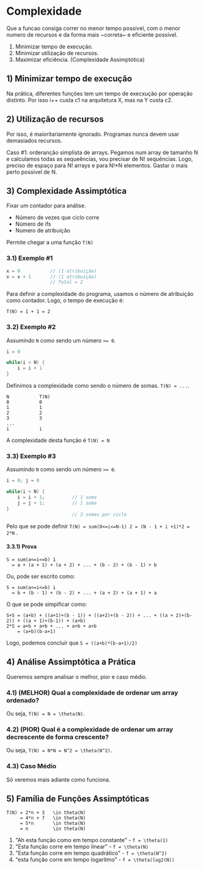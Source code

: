 # Complexidade

Que a funcao consiga correr no menor tempo possivel, com o menor numero de recursos e da forma mais ~correta~ e eficiente possível.


1. Minimizar tempo de execução.         
2. Minimizar utilização de recursos.
3. Maximizar eficiência.                (Complexidade Assimptótica)


## 1) Minimizar tempo de execução

Na prática, diferentes funções tem um tempo de execxução por operação distinto. Por isso i++ custa c1 na arquitetura X, mas na Y custa c2.

## 2) Utilização de recursos

Por isso, é maioritariamente ignorado. Programas nunca devem usar demasiados recursos. 

Caso #1: orderanção simplista de arrays. Pegamos num array de tamanho N e calculamos todas as sequeências, vou precisar de N! sequências. Logo, preciso de espaço para N! arrays e para N!*N elementos. Gastar o mais perto possivel de N.

## 3) Complexidade Assimptótica

Fixar um contador para análise.

  * Número de vezes que ciclo corre
  * Número de ifs
  * Numero de atribuição

Permite chegar a uma função `T(N)`

### 3.1) Exemplo #1

```c
x = 0           // (1 atribuição)
x = x + 1       // (1 atribuição)
                // Total = 2
```

Para definir a complexidade do programa, usamos o número de atribuição como contador. Logo, o tempo de execução é:

`T(N) = 1 + 1 = 2`

### 3.2) Exemplo #2

Assumindo `N` como sendo um número `>= 0`.

```c
i = 0

while(i < N) {
    i = i + 1
}
```

Definimos a complexidade como sendo o número de somas. `T(N) = ...`.

```
N           T(N)
0           0
1           1
2           2
3           3
...
i           i
```

A complexidade desta função é `T(N) = N`

### 3.3) Exemplo #3

Assumindo `N` como sendo um número `>= 0`.

```c
i = 0; j = 0

while(i < N) {
    i = i + 1;          // 1 soma
    j = j + 1;          // 1 soma
}
                        // 2 somas por ciclo
```

Pelo que se pode definir `T(N) = sum(0<=i<=N-1) 2 = (N - 1 + i +1)*2 = 2*N`
.

#### 3.3.1) Prova

```
S = sum(a<=i<=b) 1
  = a + (a + 1) + (a + 2) + ... + (b - 2) + (b - 1) + b
```

Ou, pode ser escrito como:

```
S = sum(a<=i<=b) i
  = b + (b - 1) + (b - 2) + ... + (a + 2) + (a + 1) + a
```

O que se pode simpificar como:

```
S+S = (a+b) + ((a+1)+(b - 1)) + ((a+2)+(b - 2)) + ... + ((a + 2)+(b-2)) + ((a + 1)+(b-1)) + (a+b)
2*S = a+b + a+b + ... + a+b + a+b
    = (a+b)(b-a+1)
```

Logo, podemos concluir que `S = ((a+b)*(b-a+1)/2)`

## 4) Análise Assimptótica a Prática

Queremos sempre analisar o melhor, pior e caso médio.

### 4.1) (MELHOR) Qual a complexidade de ordenar um array ordenado?

Ou seja, `T(N) = N = \theta(N)`.

### 4.2) (PIOR) Qual é a complexidade de ordenar um array decrescente de forma crescente?

Ou seja, `T(N) = N*N = N^2 = \theta(N^2)`.

### 4.3) Caso Médio

Só veremos mais adiante como funciona.

## 5) Família de Funções Assimptóticas

```
T(N) = 2*n + 3   \in theta(N)
     = 4*n + 7   \in theta(N)
     = 5*n       \in theta(N)
     = n         \in theta(N)
```

1. "Ah esta função como em tempo constante" - `f = \theta(1)`
2. "Esta função corre em tempo linear" - `f = \theta(N)`
3. "Esta função corre em tempo quadrático" - `f = \theta(N^2)`
4. "esta função corre em tempo logaritmo" - `f = \theta(log2(N))`